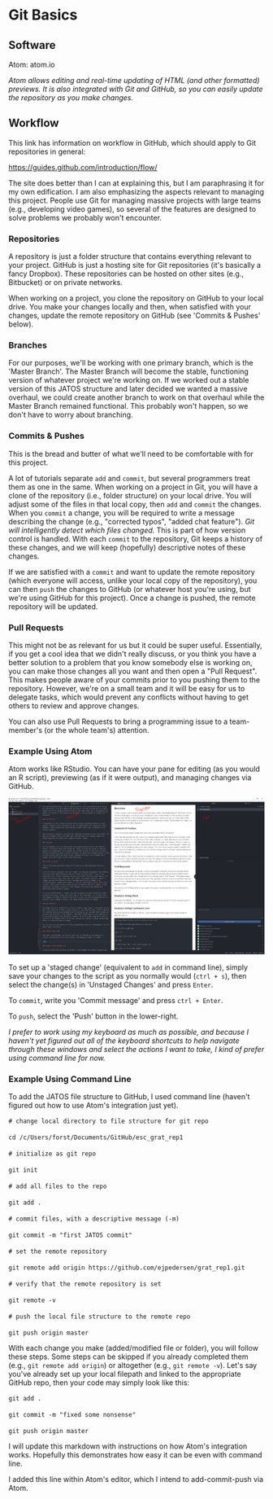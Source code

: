 # Git Basics

## Software

Atom: atom.io

*Atom allows editing and real-time updating of HTML (and other formatted) previews. It is also integrated with Git and GitHub, so you can easily update the repository as you make changes.*

## Workflow

This link has information on workflow in GitHub, which should apply to Git repositories in general:

https://guides.github.com/introduction/flow/

The site does better than I can at explaining this, but I am paraphrasing it for my own edification. I am also emphasizing the aspects relevant to managing this project. People use Git for managing massive projects with large teams (e.g., developing video games), so several of the features are designed to solve problems we probably won't encounter.

### Repositories

A repository is just a folder structure that contains everything relevant to your project. GitHub is just a hosting site for Git repositories (it's basically a fancy Dropbox). These repositories can be hosted on other sites (e.g., Bitbucket) or on private networks.

When working on a project, you clone the repository on GitHub to your local drive. You make your changes locally and then, when satisfied with your changes, update the remote repository on GitHub (see 'Commits & Pushes' below).

### Branches

For our purposes, we'll be working with one primary branch, which is the 'Master Branch'. The Master Branch will become the stable, functioning version of whatever project we're working on. If we worked out a stable version of this JATOS structure and later decided we wanted a massive overhaul, we could create another branch to work on that overhaul while the Master Branch remained functional. This probably won't happen, so we don't have to worry about branching.

### Commits & Pushes

This is the bread and butter of what we'll need to be comfortable with for this project.

A lot of tutorials separate `add` and `commit`, but several programmers treat them as one in the same. When working on a project in Git, you will have a clone of the repository (i.e., folder structure) on your local drive. You will adjust some of the files in that local copy, then `add` and `commit` the changes. When you `commit` a change, you will be required to write a message describing the change (e.g., "corrected typos", "added chat feature"). *Git will intelligently detect which files changed.* This is part of how version control is handled. With each `commit` to the repository, Git keeps a history of these changes, and we will keep (hopefully) descriptive notes of these changes.

If we are satisfied with a `commit` and want to update the remote repository (which everyone will access, unlike your local copy of the repository), you can then `push` the changes to GitHub (or whatever host you're using, but we're using GitHub for this project). Once a change is pushed, the remote repository will be updated.

### Pull Requests

This might not be as relevant for us but it could be super useful. Essentially, if you get a cool idea that we didn't really discuss, or you think you have a better solution to a problem that you know somebody else is working on, you can make those changes all you want and then open a "Pull Request". This makes people aware of your commits prior to you pushing them to the repository. However, we're on a small team and it will be easy for us to delegate tasks, which would prevent any conflicts without having to get others to review and approve changes.

You can also use Pull Requests to bring a programming issue to a team-member's (or the whole team's) attention.

### Example Using Atom

Atom works like RStudio. You can have your pane for editing (as you would an R script), previewing (as if it were output), and managing changes via GitHub.

![atom_screenshot](atom_screenshot.png)

To set up a 'staged change' (equivalent to `add` in command line), simply save your changes to the script as you normally would (`ctrl + s`), then select the change(s) in 'Unstaged Changes' and press `Enter`.

To `commit`, write you 'Commit message' and press `ctrl + Enter`.

To `push`, select the 'Push' button in the lower-right.

*I prefer to work using my keyboard as much as possible, and because I haven't yet figured out all of the keyboard shortcuts to help navigate through these windows and select the actions I want to take, I kind of prefer using command line for now.*

### Example Using Command Line

To add the JATOS file structure to GitHub, I used command line (haven't figured out how to use Atom's integration just yet).

```
# change local directory to file structure for git repo

cd /c/Users/forst/Documents/GitHub/esc_grat_rep1

# initialize as git repo

git init

# add all files to the repo

git add .

# commit files, with a descriptive message (-m)

git commit -m "first JATOS commit"

# set the remote repository

git remote add origin https://github.com/ejpedersen/grat_rep1.git

# verify that the remote repository is set

git remote -v

# push the local file structure to the remote repo

git push origin master
```


With each change you make (added/modified file or folder), you will follow these steps. Some steps can be skipped if you already completed them (e.g., `git remote add origin`) or altogether (e.g., `git remote -v`). Let's say you've already set up your local filepath and linked to the appropriate GitHub repo, then your code may simply look like this:

```
git add .

git commit -m "fixed some nonsense"

git push origin master
```


I will update this markdown with instructions on how Atom's integration works. Hopefully this demonstrates how easy it can be even with command line.

I added this line within Atom's editor, which I intend to add-commit-push via Atom.
